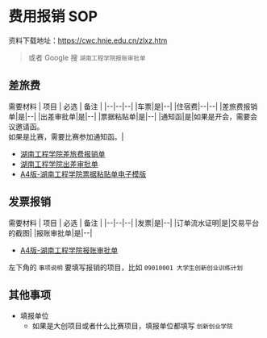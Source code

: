 # 费用报销 SOP

资料下载地址：https://cwc.hnie.edu.cn/zlxz.htm

> 或者 Google 搜 `湖南工程学院报账审批单`

## 差旅费
需要材料
| 项目 | 必选 | 备注 |
|--|--|--|
|车票|是|--|
|住宿费|--|--|
|差旅费报销单|是|--|
|出差审批单|是|--|
|票据粘贴单|是|--|
|通知函|是|如果是开会，需要会议邀请函。<br>如果是比赛，需要比赛参加通知函。|

- [湖南工程学院差旅费报销单](https://cwc.hnie.edu.cn/info/1154/1645.htm)
- [湖南工程学院出差审批单](https://cwc.hnie.edu.cn/info/1154/1646.htm)
- [A4版-湖南工程学院票据粘贴单电子模版](https://cwc.hnie.edu.cn/info/1154/1649.htm)


## 发票报销
需要材料
| 项目 | 必选 | 备注 |
|--|--|--|
|发票|是|--|
|订单流水证明|是|交易平台的截图|
|报账审批单|是|--|

- [A4版-湖南工程学院报账审批单](https://cwc.hnie.edu.cn/info/1154/1644.htm)

左下角的 `事项说明` 要填写报销的项目，比如 `09010001 大学生创新创业训练计划`

## 其他事项
- 填报单位
  - 如果是大创项目或者什么比赛项目，填报单位都填写 `创新创业学院`